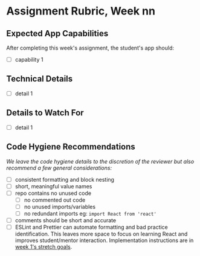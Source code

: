 # Assignment Rubric, Week nn

## Expected App Capabilities

After completing this week's assignment, the student's app should:

- [ ] capability 1

## Technical Details

- [ ] detail 1

## Details to Watch For

- [ ] detail 1

## Code Hygiene Recommendations

*We leave the code hygiene details to the discretion of the reviewer but also recommend a few general considerations:*

- [ ] consistent formatting and block nesting
- [ ] short, meaningful value names
- [ ] repo contains no unused code
  - [ ] no commented out code
  - [ ] no unused imports/variables
  - [ ] no redundant imports eg: `import React from 'react'`
- [ ] comments should be short and accurate
- [ ] ESLint and Prettier can automate formatting and bad practice identification. This leaves more space to focus on learning React and improves student/mentor interaction. Implementation instructions are in [week 1's stretch goals](https://github.com/Code-the-Dream-School/react-curriculum-v3/blob/main/learns-app-content/assignments/week-01.md#stretch-goals-instructions-optional).
